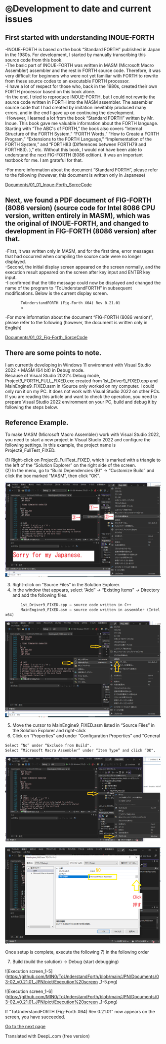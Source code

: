 # ◎Development to date and current issues  

## First started with understanding INOUE-FORTH  
-INOUE-FORTH is based on the book “Standard FORTH” published in Japan in the 1980s. For development, I started by manually transcribing this source code from this book.  
-The basic part of INOUE-FORTH was written in MASM (Microsoft Macro Assembler) assembler and the rest in FORTH source code. Therefore, it was very difficult for beginners who were not yet familiar with FORTH to rewrite from these source codes to an executable FORTH processor.    
-I have a lot of respect for those who, back in the 1980s, created their own FORTH processor based on this book alone.  
-In the end, I tried to reproduce INOUE-FORTH, but I could not rewrite the source code written in FORTH into the MASM assembler. The assembler source code that I had created by imitation inevitably produced many errors, and in the end I gave up on continuing the development.  
-However, I learned a lot from the book “Standard FORTH” written by Mr. Inoue. This book gave me valuable information about the FORTH language. Starting with “The ABC's of FORTH,” the book also covers “Internal Structure of the FORTH System,” “FORTH Words,” “How to Create a FORTH Program,” “Extensions to the FORTH Language,” “Implementation of the FORTH System,” and “FORTH83 (Differences between FORTH79 and FORTH83). ),” etc. Without this book, I would not have been able to understand the next FIG-FORTH (8086 edition). It was an important textbook for me. I am grateful for that.  
  
-For more information about the document “Standard FORTH”, please refer to the following (however, this document is written only in Japanese)  
    
[Documents/01_01_Inoue-Forth_SorceCode](https://github.com/MIN0/ToUnderstandForth/tree/main/ENG/Documents/01_01_Inoue-Forth_SorceCode)  
  
## Next, we found a PDF document of FIG-FORTH (8086 version) (source code for Intel 8086 CPU version, written entirely in MASM), which was the original of INOUE-FORTH, and changed to development in FIG-FORTH (8086 version) after that.  
  
-First, it was written only in MASM, and for the first time, error messages that had occurred when compiling the source code were no longer displayed.  
-Second, the initial display screen appeared on the screen normally, and the execution result appeared on the screen after key input and ENTER key input.  
-I confirmed that the title message could now be displayed and changed the name of the program to “ToUnderstandFORTH” in subsequent modifications. Below is the current display screen.  
  
```  
       ToUnderstandFORTH (Fig-Forth X64) Rev 0.21.01  
       <  
```  
  
-For more information about the document “FIG-FORTH (8086 version)”, please refer to the following (however, the document is written only in English)  
  
[Documents/01_02_Fig-Forth_SorceCode](https://github.com/MIN0/ToUnderstandForth/tree/main/JPN/Documents/01_02_Fig-Forth_SorceCode/fig-forth_8086-8088_ver_10.pdf)  
  
  
  
## There are some points to note. 
 I am currently developing in Windows 11 environment with Visual Studio 2022 + MASM (64 bit) in Debug mode.  
 Because of Visual Studio 2022's Debug mode, Project9_FORTH_FULL_FIXED.exe created from 1st_Driver9_FIXED.cpp and MainEngine9_FIXED.asm in /Source only worked on my computer. I could only run it on my PC. It does not work with Visual Studio 2022 on other PCs. If you are reading this article and want to check the operation, you need to prepare Visual Studio 2022 environment on your PC, build and debug it by following the steps below.  
  
## Reference Example.  
To make MASM (Microsoft Macro Assembler) work with Visual Studio 2022, you need to start a new project in Visual Studio 2022 and configure the following settings. In this example, the project name is Project9_FullTest_FIXED.  
  
 (1) Right-click on Project9_FullTest_FIXED, which is marked with a triangle to the left of the “Solution Explorer” on the right side of the screen.  
 (2) In the menu, go to “Build Dependencies (B)” -> “Customize Build” and click the box marked “MASM”, then click “OK”.  
  
  
![Setup_screen_1-1](https://github.com/MIN0/ToUnderstandForth/blob/main/JPN/Documents/03-02_v0.21.01_JPN/pict/Setup_screen_1-1.png)




  
 3) Right-click on “Source Files” in the Solution Explorer.  
 4) In the window that appears, select “Add” -> “Existing Items” -> Directory and add the following files.  
```  
       1st_Driver9_FIXED.cpp → source code written in C++  
       MainEngine9_FIXED.asm → source code written in assembler (Intel x64)  
```  
  
![Setup_screen_1-2](https://github.com/MIN0/ToUnderstandForth/blob/main/JPN/Documents/03-02_v0.21.01_JPN/pict/Setup_screen_1-2.png)


 5) Move the cursor to MainEngine9_FIXED.asm listed in “Source Files” in the Solution Explorer and right-click 
 6) Click on “Properties” and under “Configuration Properties” and “General  
```  
Select “No” under “Exclude from Build".
Select “Microsoft Macro Assembler” under “Item Type” and click “OK".  
```  
  
![Setup_screen_1-3](https://github.com/MIN0/ToUnderstandForth/blob/main/JPN/Documents/03-02_v0.21.01_JPN/pict/Setup_screen_1-3.png)  
  
![Setup_screen_1-4](https://github.com/MIN0/ToUnderstandForth/blob/main/JPN/Documents/03-02_v0.21.01_JPN/pict/Setup_screen_1-4.png)  


  
Once setup is complete, execute the following 7) in the following order  
  
 7) Build (build the solution) → Debug (start debugging)  
  
![Execution screen_1-5](https://github.com/MIN0/ToUnderstandForth/blob/main/JPN/Documents/03-02_v0.21.01_JPN/pict/Execution%20screen _1-5.png)  
  
![Execution screen_1-6](https://github.com/MIN0/ToUnderstandForth/blob/main/JPN/Documents/03-02_v0.21.01_JPN/pict/Execution%20screen _1-6.png)  

  
  
If “ToUnderstandFORTH (Fig-Forth X64) Rev 0.21.01” now appears on the screen, you have succeeded.  
  
  
[Go to the next page ](./03_02_02_A_brief_description_of_ToUnderstandFORTH.MD)  

Translated with DeepL.com (free version)
